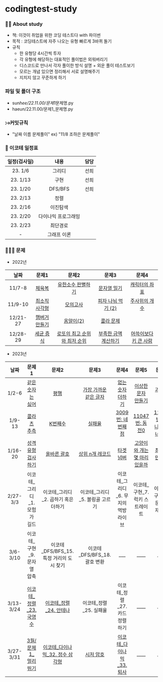 # codingtest-study

### 🙋‍♀️ About study

- 책: 이것이 취업을 위한 코딩 테스트다 with 파이썬
- 목적 : 코딩테스트에 자주 나오는 유형 빠르게 3바퀴 돌기
- 규칙
  - 한 유형당 4시간씩 투자
  - 각 유형에 해당하는 대표적인 풀이법은 외워버리기
  - 디스코드로 만나서 각자 풀이한 방식 설명 + 외운 풀이 테스트보기
  - 모르는 개념 있으면 정리해서 서로 설명해주기
  - 지치지 않고 꾸준하게 하기

### 파일 및 폴더 구조

- sun*hee/22.11.00/문제1*문제명.py
- haeun/22.11.00/문제1\_문제명.py

### ⧴커밋규칙

- "날짜 이름 문제풀이" ex) "11/8 조하은 문제풀이"

### 📆 이코테 일정표

| 일정(검사일) |        내용         | 담당 |
| :----------: | :-----------------: | :--: |
|   23. 1/6    |       그리디        | 선희 |
|   23. 1/13   |        구현         | 선희 |
|   23. 1/20   |       DFS/BFS       | 선희 |
|   23. 2/13   |        정렬         |      |
|   23. 2/16   |      이진탐색       |      |
|   23. 2/20   | 다이나믹 프로그래밍 |      |
|   23. 2/23   |      최단경로       |      |
|      -       |     그래프 이론     |      |

### 👩🏻‍💻 문제

- 2022년

|   날짜   |                                                  문제1                                                  |                                                                문제2                                                                 |                                                        문제3                                                         |                                                          문제4                                                          |
| :------: | :-----------------------------------------------------------------------------------------------------: | :----------------------------------------------------------------------------------------------------------------------------------: | :------------------------------------------------------------------------------------------------------------------: | :---------------------------------------------------------------------------------------------------------------------: |
|  11/7-8  |        [체육복](https://school.programmers.co.kr/learn/courses/30/lessons/42862, "체육복 link")         |           [유한소수 판별하기](https://school.programmers.co.kr/learn/courses/30/lessons/120878, "유한소수 판별하기 link")            |         [문자열 밀기](https://school.programmers.co.kr/learn/courses/30/lessons/120921, "문자열 밀기 link")          |         [캐릭터의 좌표](https://school.programmers.co.kr/learn/courses/30/lessons/120861, "캐릭터의 좌표 link")         |
| 11/9-10  |  [최소직사각형](https://school.programmers.co.kr/learn/courses/30/lessons/86491, "최소직사각형 link")   |                     [모의고사](https://school.programmers.co.kr/learn/courses/30/lessons/42840, "모의고사 link")                     |   [피자 나눠 먹기 (2)](https://school.programmers.co.kr/learn/courses/30/lessons/120815, "피자 나눠 먹기(2) link")   |         [주사위의 개수](https://school.programmers.co.kr/learn/courses/30/lessons/120845, "주사위의 개수 link")         |
| 12/21-27 | [햄버거 만들기](https://school.programmers.co.kr/learn/courses/30/lessons/133502, "햄버거 만들기 link") |                   [옹알이(2)](https://school.programmers.co.kr/learn/courses/30/lessons/133499, "옹알이(2) link")                    |            [콜라 문제](https://school.programmers.co.kr/learn/courses/30/lessons/132267, "콜라문제 link")            |                                                                                                                         |
| 12/28-29 |     [세균 증식](https://school.programmers.co.kr/learn/courses/30/lessons/120910, "세균 증식 link")     | [로또의 최고 순위와 최저 순위](https://school.programmers.co.kr/learn/courses/30/lessons/77484, "로또의 최고 순위와 최저 순위 link") | [부족한 금액 계산하기](https://school.programmers.co.kr/learn/courses/30/lessons/82612, "부족한 금액 계산하기 link") | [머쓱이보다 키 큰 사람](https://school.programmers.co.kr/learn/courses/30/lessons/120585, "머쓱이보다 키 큰 사람 link") |

- 2023년

|   날짜    |                                                                문제1                                                                 |                                                       문제2                                                       |                                                           문제3                                                            |                                                    문제4                                                     |                                                                문제5                                                                 |                                                 문제6                                                  |
| :-------: | :----------------------------------------------------------------------------------------------------------------------------------: | :---------------------------------------------------------------------------------------------------------------: | :------------------------------------------------------------------------------------------------------------------------: | :----------------------------------------------------------------------------------------------------------: | :----------------------------------------------------------------------------------------------------------------------------------: | :----------------------------------------------------------------------------------------------------: |
|   1/2-6   |             [같은 숫자는 싫어](https://school.programmers.co.kr/learn/courses/30/lessons/12906, "같은 숫자는 싫어 link")             |               [평행](https://school.programmers.co.kr/learn/courses/30/lessons/120875, "평행 link")               | [가장 가까운<br>같은 글자](https://school.programmers.co.kr/learn/courses/30/lessons/142086, "가장 가까운 같은 글자 link") | [없는 숫자 더하기](https://school.programmers.co.kr/learn/courses/30/lessons/86051, "없는 숫자 더하기 link") |         [이상한 문자<br>만들기](https://school.programmers.co.kr/learn/courses/30/lessons/12930, "이상한 문자 만들기 link")          |     [과일장수](https://school.programmers.co.kr/learn/courses/30/lessons/135808, "과일장수 link")      |
|  1/9-13   |                  [콜라츠 추측](https://school.programmers.co.kr/learn/courses/30/lessons/12943, "콜라츠 추측 link")                  |            [K번째수](https://school.programmers.co.kr/learn/courses/30/lessons/42748, "K번째수 link")             |                  [실패율](https://school.programmers.co.kr/learn/courses/30/lessons/42889, "실패율 link")                  |            [3009번: 네 번째 점](https://www.acmicpc.net/problem/3009, "3009번: 네 번째 점 link")             |                            [11047번: 동전0](https://www.acmicpc.net/problem/11047, "11047번: 동전0 link")                            |   [11497번: 통나무 건너뛰기](https://www.acmicpc.net/problem/11497, "11497번: 통나무 건너뛰기 link")   |
|  1/16-20  |          [성격 유형 검사하기](https://school.programmers.co.kr/learn/courses/30/lessons/118666, "성격 유형 검사하기 link")           |        [올바른 괄호](https://school.programmers.co.kr/learn/courses/30/lessons/12909, "올바른 괄호 link")         |         [상위 n개 레코드](https://school.programmers.co.kr/learn/courses/30/lessons/59405, "상위 n개 레코드 link")         |        [타겟 넘버](https://school.programmers.co.kr/learn/courses/30/lessons/43165, "타겟 넘버 link")        | [고양이와 개는 몇 마리 있을까](https://school.programmers.co.kr/learn/courses/30/lessons/59040, "고양이와 개는 몇 마리 있을까 link") | [최솟값 만들기](https://school.programmers.co.kr/learn/courses/30/lessons/12941, "최솟값 만들기 link") |
| 2/27-3/3  |                                                    이코테\_그리디\_1. 모험가 길드                                                    |                                       이코테\_그리디\_2. 곱하기 혹은 더하기                                       |                                              이코테\_그리디\_5. 볼링골 고르기                                              |                                    이코테\_그리디\_6. 무지의 먹방 라이브                                     |                                                   이코테\_구현\_7. 럭키 스트레이트                                                   |                                     이코테\_구현\_8. 문자열 재정열                                     |
| 3/6-3/10  |                                                     이코테\_구현\_9. 문자열 압축                                                     |                                     이코테\_DFS/BFS_15. 특정 거리의 도시 찾기                                     |                                               이코테\_DFS/BFS_18. 괄호 변환                                                |                                                    \_\_\_                                                    |                                                               \_\_\_\_                                                               |                                                \_\_\_\_                                                |
| 3/13-3/24 |                   [이코테\_정렬\_23. 국영수](https://www.acmicpc.net/problem/10825, "이코테_정렬_23. 국영수 link")                   |         [이코테\_정렬\_24. 안테나](https://www.acmicpc.net/problem/18310, "이코테_정렬_24. 안테나 link")          |                                                  이코테\_정렬\_25. 실패율                                                  |                                       이코테\_정렬\_27. 카드 정렬하기                                        |                                                               \_\_\_\_                                                               |                                                \_\_\_\_                                                |
| 3/27-3/31 | [3월/문제1\_멀리 뛰기](https://school.programmers.co.kr/learn/courses/30/lessons/12914?language=python3, "3월/문제1_멀리 뛰기 link") | [이코테\_다이나믹\_32. 정수 삼각형](https://www.acmicpc.net/problem/1932, "이코테_다이나믹_32. 정수 삼각형 link") |[시저 암호](https://school.programmers.co.kr/learn/courses/30/lessons/12926, "시저 암호 link")|[이코테\_다이나믹\_33.퇴사](https://www.acmicpc.net/problem/14501, "이코테_다이나믹_33.퇴사 link")|                                                               \_\_\_\_                                                               |                                                \_\_\_\_                                                |
